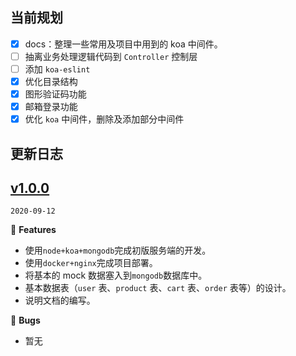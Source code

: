 ## 当前规划

- [x] docs：整理一些常用及项目中用到的 koa 中间件。
- [ ] 抽离业务处理逻辑代码到 `Controller` 控制层
- [ ] 添加 `koa-eslint`
- [x] 优化目录结构
- [x] 图形验证码功能
- [x] 邮箱登录功能
- [x] 优化 `koa` 中间件，删除及添加部分中间件

## 更新日志

## [v1.0.0](https://github.com/Ewall1106/panda-server/tree/1.0.0)

`2020-09-12`

🎉 **Features**

- 使用`node+koa+mongodb`完成初版服务端的开发。
- 使用`docker+nginx`完成项目部署。
- 将基本的 mock 数据塞入到`mongodb`数据库中。
- 基本数据表（`user` 表、`product` 表、`cart` 表、`order` 表等）的设计。
- 说明文档的编写。

🐛 **Bugs**

- 暂无
